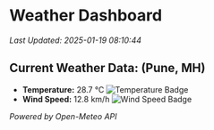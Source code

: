 
# Weather Dashboard

_Last Updated: 2025-01-19 08:10:44_

## Current Weather Data: (Pune, MH)
- **Temperature:** 28.7 °C ![Temperature Badge](https://img.shields.io/badge/Temperature-Medium%20Temp-green)
- **Wind Speed:** 12.8 km/h ![Wind Speed Badge](https://img.shields.io/badge/Wind%20Speed-Low%20Wind-blue)

*Powered by Open-Meteo API*
